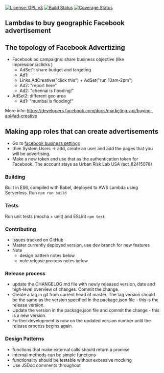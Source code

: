[![License: GPL v3](https://img.shields.io/badge/License-GPL%20v3-blue.svg)](http://www.gnu.org/licenses/gpl-3.0) [![Build Status](https://travis-ci.org/urbanriskmap/twitter-dm-bot-lamda.svg?branch=master)](https://travis-ci.org/urbanriskmap/twitter-dm-bot-lamda) [![Coverage Status](https://coveralls.io/repos/github/urbanriskmap/cognicity-facebook-ads/badge.svg?branch=master)](https://coveralls.io/github/urbanriskmap/cognicity-facebook-ads?branch=master)

## Lambdas to buy geographic Facebook advertisement

## The topology of Facebook Advertizing

+ Facebook ad campaigns: share business objective (like impressions/clicks )
    - AdSet1: share budget and targeting
    - Ad1:
    - Links AdCreative("click this") + AdSet("run 10am-2pm")
    - Ad2: "report here"
    - Ad2: "chennai is flooding!"
+ AdSet2: different geo area
    - Ad1: "mumbai is flooding!"

More info: https://developers.facebook.com/docs/marketing-api/buying-api#ad-creative



## Making app roles that can create advertisements
- Go to [facebook business settings](https://business.facebook.com/settings?business_id=1862027380754769)
- then System Users -> add, create an user and add the pages that you will be advertising.
- Make a new token and use that as the authentication token for Facebook. The account stays as Urban Risk Lab USA (act_82415076)

### Building
Built in ES6, compiled with Babel, deployed to AWS Lambda using Serverless.
Run
`npm run build`

### Tests
Run unit tests (mocha + unit) and ESLint
`npm test`

### Contributing
- Issues tracked on GitHub
- Master currently deployed version, use dev branch for new features
- Note
  * design pattern notes below
  * note release process notes below

### Release process
- update the CHANGELOG.md file with newly released version, date and high-level overview of changes. Commit the change.
- Create a tag in git from current head of master. The tag version should be the same as the version specified in the package.json file - this is the release version.
- Update the version in the package.json file and commit the change - this is a new version.
- Further development is now on the updated version number until the release process begins again.

### Design Patterns
- functions that make external calls should return a promise
- internal methods can be simple functions
- functionality should be testable without excessive mocking
- Use JSDoc comments throughout
